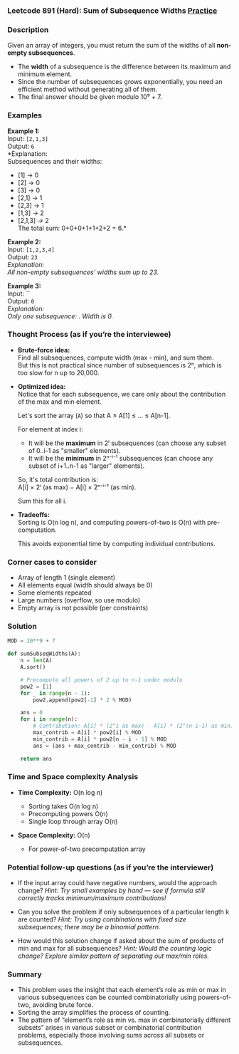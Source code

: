 ### Leetcode 891 (Hard): Sum of Subsequence Widths [Practice](https://leetcode.com/problems/sum-of-subsequence-widths)

### Description  
Given an array of integers, you must return the sum of the widths of all **non-empty subsequences**.  
- The **width** of a subsequence is the difference between its maximum and minimum element.
- Since the number of subsequences grows exponentially, you need an efficient method without generating all of them.
- The final answer should be given modulo 10⁹ + 7.

### Examples  

**Example 1:**  
Input: `[2,1,3]`  
Output: `6`  
*Explanation:  
Subsequences and their widths:  
- [1] → 0  
- [2] → 0  
- [3] → 0  
- [2,1] → 1  
- [2,3] → 1  
- [1,3] → 2  
- [2,1,3] → 2  
The total sum: 0+0+0+1+1+2+2 = 6.*

**Example 2:**  
Input: `[1,2,3,4]`  
Output: `23`  
*Explanation:  
All non-empty subsequences' widths sum up to 23.*

**Example 3:**  
Input: ``  
Output: `0`  
*Explanation:  
Only one subsequence: . Width is 0.*

### Thought Process (as if you’re the interviewee)  
- **Brute-force idea:**  
  Find all subsequences, compute width (max - min), and sum them.  
  But this is not practical since number of subsequences is 2ⁿ, which is too slow for n up to 20,000.

- **Optimized idea:**  
  Notice that for each subsequence, we care only about the contribution of the max and min element.

  Let's sort the array (`A`) so that A ≤ A[1] ≤ ... ≤ A[n-1].

  For element at index i:
  - It will be the **maximum** in 2ⁱ subsequences (can choose any subset of 0..i-1 as "smaller" elements).
  - It will be the **minimum** in 2ⁿ⁻ⁱ⁻¹ subsequences (can choose any subset of i+1..n-1 as "larger" elements).

  So, it's total contribution is:  
  A[i] × 2ⁱ (as max) − A[i] × 2ⁿ⁻ⁱ⁻¹ (as min).

  Sum this for all i.

- **Tradeoffs:**  
  Sorting is O(n log n), and computing powers-of-two is O(n) with pre-computation.

  This avoids exponential time by computing individual contributions.

### Corner cases to consider  
- Array of length 1 (single element)
- All elements equal (width should always be 0)
- Some elements repeated
- Large numbers (overflow, so use modulo)
- Empty array is not possible (per constraints)

### Solution

```python
MOD = 10**9 + 7

def sumSubseqWidths(A):
    n = len(A)
    A.sort()

    # Precompute all powers of 2 up to n-1 under modulo
    pow2 = [1]
    for _ in range(n - 1):
        pow2.append(pow2[-1] * 2 % MOD)

    ans = 0
    for i in range(n):
        # Contribution: A[i] * (2^i as max) - A[i] * (2^(n-i-1) as min)
        max_contrib = A[i] * pow2[i] % MOD
        min_contrib = A[i] * pow2[n - i - 1] % MOD
        ans = (ans + max_contrib - min_contrib) % MOD

    return ans
```

### Time and Space complexity Analysis  

- **Time Complexity:** O(n log n)
  - Sorting takes O(n log n)
  - Precomputing powers O(n)
  - Single loop through array O(n)

- **Space Complexity:** O(n)
  - For power-of-two precomputation array

### Potential follow-up questions (as if you’re the interviewer)  

- If the input array could have negative numbers, would the approach change?
  *Hint: Try small examples by hand — see if formula still correctly tracks minimum/maximum contributions!*

- Can you solve the problem if only subsequences of a particular length k are counted?
  *Hint: Try using combinations with fixed size subsequences; there may be a binomial pattern.*

- How would this solution change if asked about the sum of products of min and max for all subsequences?
  *Hint: Would the counting logic change? Explore similar pattern of separating out max/min roles.*

### Summary
- This problem uses the insight that each element’s role as min or max in various subsequences can be counted combinatorially using powers-of-two, avoiding brute force.
- Sorting the array simplifies the process of counting.
- The pattern of “element’s role as min vs. max in combinatorially different subsets” arises in various subset or combinatorial contribution problems, especially those involving sums across all subsets or subsequences.